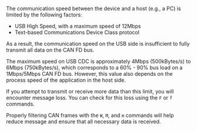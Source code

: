 The communication speed between the device and a host (e.g., a PC) is limited by the following factors:

- USB High Speed, with a maximum speed of 12Mbps
- Text-based Communications Device Class protocol

As a result, the communication speed on the USB side is insufficient to fully transmit all data on the CAN FD bus.

The maximum speed on USB CDC is approximately 4Mbps (500kBytes/s) to 6Mbps (750kBytes/s), which corresponds to a 60% - 90% bus load on a 1Mbps/5Mbps CAN FD bus.
However, this value also depends on the process speed of the application in the host side.

If you attempt to transmit or receive more data than this limit, you will encounter message loss.
You can check for this loss using the `F` or `f` commands.

Properly filtering CAN frames with the `W`, `M`, and `m` commands will help reduce message and ensure that all necessary data is received.